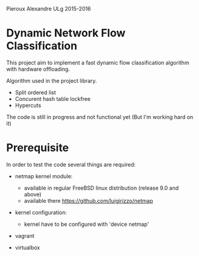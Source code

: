 Pieroux Alexandre ULg 2015-2016

Dynamic Network Flow Classification
===================================

This project aim to implement a fast dynamic flow classification algorithm with hardware offloading.

Algorithm used in the project library.
   - Split ordered list
   - Concurent hash table lockfree
   - Hypercuts

The code is still in progress and not functional yet (But I'm working hard on it)

Prerequisite
============
In order to test the code several things are required:
   - netmap kernel module: 
      - available in regular FreeBSD linux distribution (release 9.0 and above)
      - available there https://github.com/luigirizzo/netmap
   - kernel configuration:
      - kernel have to be configured with 'device netmap' 
         
   - vagrant
   - virtualbox
   